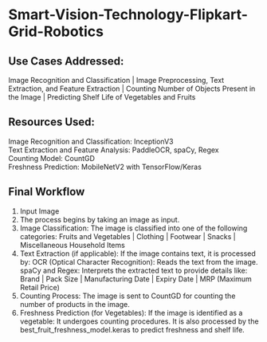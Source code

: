 # Smart-Vision-Technology-Flipkart-Grid-Robotics
## Use Cases Addressed:
Image Recognition and Classification |
Image Preprocessing, Text Extraction, and Feature Extraction |
Counting Number of Objects Present in the Image |
Predicting Shelf Life of Vegetables and Fruits

## Resources Used:
Image Recognition and Classification: InceptionV3  
Text Extraction and Feature Analysis: PaddleOCR, spaCy, Regex  
Counting Model: CountGD  
Freshness Prediction: MobileNetV2 with TensorFlow/Keras

## Final Workflow
1. Input Image
2. The process begins by taking an image as input.
3. Image Classification:
  The image is classified into one of the following categories:
    Fruits and Vegetables |
    Clothing |
    Footwear |
    Snacks |
    Miscellaneous Household Items
5. Text Extraction (if applicable):
  If the image contains text, it is processed by:
  OCR (Optical Character Recognition): Reads the text from the image.
  spaCy and Regex: Interprets the extracted text to provide details like:
    Brand |
    Pack Size |
    Manufacturing Date |
    Expiry Date |
    MRP (Maximum Retail Price)
5. Counting Process:
  The image is sent to CountGD for counting the number of products in the image.
7. Freshness Prediction (for Vegetables):
  If the image is identified as a vegetable:
    It undergoes counting procedures.
    It is also processed by the best_fruit_freshness_model.keras to predict
    freshness and shelf life.
